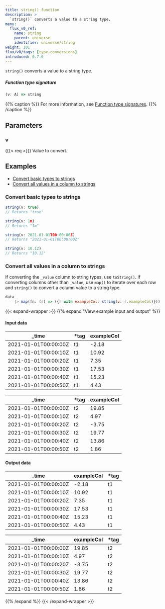 ```yaml
---
title: string() function
description: >
  `string()` converts a value to a string type.
menu:
  flux_v0_ref:
    name: string
    parent: universe
    identifier: universe/string
weight: 101
flux/v0/tags: [type-conversions]
introduced: 0.7.0
---
```


<!------------------------------------------------------------------------------

IMPORTANT: This page was generated from comments in the Flux source code. Any
edits made directly to this page will be overwritten the next time the
documentation is generated. 

To make updates to this documentation, update the function comments above the
function definition in the Flux source code:

https://github.com/influxdata/flux/blob/master/stdlib/universe/universe.flux#L3351-L3351

Contributing to Flux: https://github.com/influxdata/flux#contributing
Fluxdoc syntax: https://github.com/influxdata/flux/blob/master/docs/fluxdoc.md

------------------------------------------------------------------------------->

`string()` converts a value to a string type.



##### Function type signature

```js
(v: A) => string
```

{{% caption %}}
For more information, see [Function type signatures](/flux/v0/function-type-signatures/).
{{% /caption %}}

## Parameters

### v
({{< req >}})
Value to convert.




## Examples

- [Convert basic types to strings](#convert-basic-types-to-strings)
- [Convert all values in a column to strings](#convert-all-values-in-a-column-to-strings)

### Convert basic types to strings

```js
string(v: true)
// Returns "true"

string(v: 1m)
// Returns "1m"

string(v: 2021-01-01T00:00:00Z)
// Returns "2021-01-01T00:00:00Z"

string(v: 10.12)
// Returns "10.12"
```


### Convert all values in a column to strings

If converting the `_value` column to string types, use `toString()`.
If converting columns other than `_value`, use `map()` to iterate over each
row and `string()` to convert a column value to a string type.

```js
data
    |> map(fn: (r) => ({r with exampleCol: string(v: r.exampleCol)}))

```

{{< expand-wrapper >}}
{{% expand "View example input and output" %}}

#### Input data

| _time                | *tag | exampleCol  |
| -------------------- | ---- | ----------- |
| 2021-01-01T00:00:00Z | t1   | -2.18       |
| 2021-01-01T00:00:10Z | t1   | 10.92       |
| 2021-01-01T00:00:20Z | t1   | 7.35        |
| 2021-01-01T00:00:30Z | t1   | 17.53       |
| 2021-01-01T00:00:40Z | t1   | 15.23       |
| 2021-01-01T00:00:50Z | t1   | 4.43        |

| _time                | *tag | exampleCol  |
| -------------------- | ---- | ----------- |
| 2021-01-01T00:00:00Z | t2   | 19.85       |
| 2021-01-01T00:00:10Z | t2   | 4.97        |
| 2021-01-01T00:00:20Z | t2   | -3.75       |
| 2021-01-01T00:00:30Z | t2   | 19.77       |
| 2021-01-01T00:00:40Z | t2   | 13.86       |
| 2021-01-01T00:00:50Z | t2   | 1.86        |


#### Output data

| _time                | exampleCol  | *tag |
| -------------------- | ----------- | ---- |
| 2021-01-01T00:00:00Z | -2.18       | t1   |
| 2021-01-01T00:00:10Z | 10.92       | t1   |
| 2021-01-01T00:00:20Z | 7.35        | t1   |
| 2021-01-01T00:00:30Z | 17.53       | t1   |
| 2021-01-01T00:00:40Z | 15.23       | t1   |
| 2021-01-01T00:00:50Z | 4.43        | t1   |

| _time                | exampleCol  | *tag |
| -------------------- | ----------- | ---- |
| 2021-01-01T00:00:00Z | 19.85       | t2   |
| 2021-01-01T00:00:10Z | 4.97        | t2   |
| 2021-01-01T00:00:20Z | -3.75       | t2   |
| 2021-01-01T00:00:30Z | 19.77       | t2   |
| 2021-01-01T00:00:40Z | 13.86       | t2   |
| 2021-01-01T00:00:50Z | 1.86        | t2   |

{{% /expand %}}
{{< /expand-wrapper >}}
